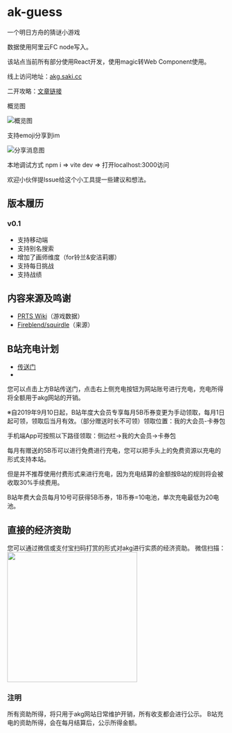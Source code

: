# ak-guess
一个明日方舟的猜谜小游戏

数据使用阿里云FC node写入。

该站点当前所有部分使用React开发，使用magic转Web Component使用。

线上访问地址：[akg.saki.cc](http://akg.saki.cc)

二开攻略：[文章链接](https://www.bilibili.com/read/cv15611509)

概览图

![概览图](https://github.com/lie5860/ak-guess/blob/main/image/overview.png?raw=true)

支持emoji分享到im

![分享消息图](https://github.com/lie5860/ak-guess/blob/main/image/message.png?raw=true)

本地调试方式 npm i => vite dev => 打开localhost:3000访问

欢迎小伙伴提Issue给这个小工具提一些建议和想法。

## 版本履历

### v0.1
- 支持移动端 
- 支持别名搜索
- 增加了画师维度（for铃兰&安洁莉娜）
- 支持每日挑战
- 支持战绩

## 内容来源及鸣谢
- [PRTS Wiki](http://prts.wiki/)（游戏数据）
- [Fireblend/squirdle](https://github.com/Fireblend/squirdle)（来源）

## B站充电计划
- [传送门](https://space.bilibili.com/14650774/)
- 
您可以点击上方B站传送门，点击右上侧充电按钮为网站账号进行充电，充电所得将全额用于akg网站的开销。

※自2019年9月10日起，B站年度大会员专享每月5B币券变更为手动领取，每月1日起可领，领取后当月有效。（部分赠送时长不可领）领取位置：我的大会员-卡券包


手机端App可按照以下路径领取：侧边栏->我的大会员->卡券包

每月有赠送的5B币可以进行免费进行充电，您可以把手头上的免费资源以充电的形式支持本站。

但是并不推荐使用付费形式来进行充电，因为充电结算的金额按B站的规则将会被收取30%手续费用。

B站年费大会员每月10号可获得5B币券，1B币券=10电池，单次充电最低为20电池。

## 直接的经济资助
您可以通过微信或支付宝扫码打赏的形式对akg进行实质的经济资助。
微信扫描：
<img src="https://github.com/lie5860/ak-guess/blob/main/image/pay.jpg?raw=true" width="300px" />

### 注明
所有资助所得，将只用于akg网站日常维护开销，所有收支都会进行公示。
B站充电的资助所得，会在每月结算后，公示所得金额。
